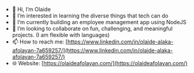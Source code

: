 - 👋 Hi, I’m Olaide
- 👀 I’m interested in learning the diverse things that tech can do
- 🌱 I’m currently building an employee management app using NodeJS
- 💞️ I’m looking to collaborate on fun, challenging, and meaningful projects. (I am flexible with languages)
- 📫 How to reach me: [https://www.linkedin.com/in/olaide-alaka-afolayan-7a659257/](https://www.linkedin.com/in/olaide-alaka-afolayan-7a659257/)
- 🌐 Website: [https://olaideafolayan.com/](https://olaideafolayan.com/)
<!---
toweralaka/toweralaka is a ✨ special ✨ repository because its `README.md` (this file) appears on your GitHub profile.
You can click the Preview link to take a look at your changes.
--->
